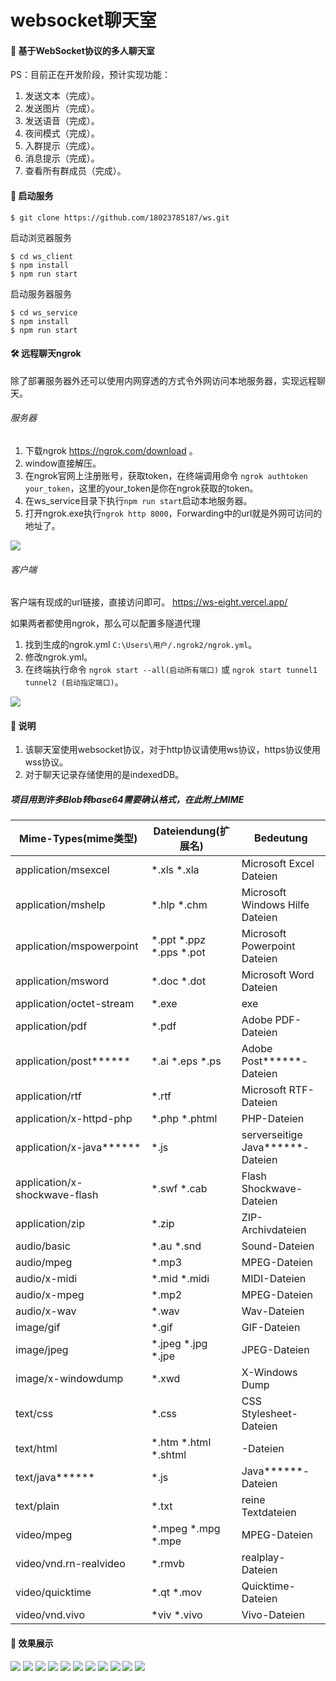 # websocket聊天室

#### 🚀 基于WebSocket协议的多人聊天室

PS：目前正在开发阶段，预计实现功能：
1. 发送文本（完成）。
2. 发送图片（完成）。
3. 发送语音（完成）。
4. 夜间模式（完成）。
5. 入群提示（完成）。
6. 消息提示（完成）。
7. 查看所有群成员（完成）。

#### 🚦 启动服务

```
$ git clone https://github.com/18023785187/ws.git
```

启动浏览器服务
```
$ cd ws_client
$ npm install
$ npm run start
```

启动服务器服务
```
$ cd ws_service
$ npm install
$ npm run start
```

#### 🛠️ 远程聊天ngrok

除了部署服务器外还可以使用内网穿透的方式令外网访问本地服务器，实现远程聊天。

###### 服务器

1. 下载ngrok https://ngrok.com/download 。
2. window直接解压。
3. 在ngrok官网上注册账号，获取token，在终端调用命令 `ngrok authtoken your_token`，这里的your_token是你在ngrok获取的token。
4. 在ws_service目录下执行`npm run start`启动本地服务器。
5. 打开ngrok.exe执行`ngrok http 8000`，Forwarding中的url就是外网可访问的地址了。
<img src='./docs/ngrok.png' />

###### 客户端

客户端有现成的url链接，直接访问即可。
https://ws-eight.vercel.app/

如果两者都使用ngrok，那么可以配置多隧道代理
1. 找到生成的ngrok.yml `C:\Users\用户/.ngrok2/ngrok.yml`。
2. 修改ngrok.yml。
3. 在终端执行命令 `ngrok start --all(启动所有端口)` 或 `ngrok start tunnel1 tunnel2 (启动指定端口)`。
<img src='./docs/ngrok-config.png'>

#### 📄 说明

1. 该聊天室使用websocket协议，对于http协议请使用ws协议，https协议使用wss协议。
2. 对于聊天记录存储使用的是indexedDB。

##### 项目用到许多Blob转base64需要确认格式，在此附上MIME

Mime-Types(mime类型) |	Dateiendung(扩展名) | Bedeutung
 ---- | ----- | ------ 
application/msexcel | *.xls *.xla |	Microsoft Excel Dateien
application/mshelp | *.hlp *.chm | Microsoft Windows Hilfe Dateien
application/mspowerpoint | *.ppt *.ppz *.pps *.pot | Microsoft Powerpoint Dateien
application/msword | *.doc *.dot | Microsoft Word Dateien
application/octet-stream | *.exe |	exe
application/pdf | *.pdf | Adobe PDF-Dateien
application/post****** | *.ai *.eps *.ps | Adobe Post******-Dateien
application/rtf | *.rtf | Microsoft RTF-Dateien
application/x-httpd-php | *.php *.phtml | PHP-Dateien
application/x-java****** | *.js | serverseitige Java******-Dateien
application/x-shockwave-flash | *.swf *.cab | Flash Shockwave-Dateien
application/zip | *.zip | ZIP-Archivdateien
audio/basic | *.au *.snd | Sound-Dateien
audio/mpeg | *.mp3 | MPEG-Dateien
audio/x-midi | *.mid *.midi	| MIDI-Dateien
audio/x-mpeg | *.mp2 | MPEG-Dateien
audio/x-wav | *.wav | Wav-Dateien
image/gif | *.gif | GIF-Dateien
image/jpeg | *.jpeg *.jpg *.jpe | JPEG-Dateien
image/x-windowdump | *.xwd | X-Windows Dump
text/css | *.css | CSS Stylesheet-Dateien
text/html | *.htm *.html *.shtml | -Dateien
text/java****** | *.js | Java******-Dateien
text/plain | *.txt | reine Textdateien
video/mpeg | *.mpeg *.mpg *.mpe | MPEG-Dateien
video/vnd.rn-realvideo | *.rmvb	| realplay-Dateien
video/quicktime | *.qt *.mov | Quicktime-Dateien
video/vnd.vivo | *viv *.vivo | Vivo-Dateien

#### 🖖 效果展示
<img src='./docs/home.png'>
<img src='./docs/setting.png'>
<img src='./docs/room.png'>
<img src='./docs/room-night.png'>
<img src='./docs/emoji.png'>
<img src='./docs/plugins.png'>
<img src='./docs/image.png'>
<img src='./docs/image-slide.png'>
<img src='./docs/record.png'>
<img src='./docs/member.png'>
<img src='./docs/message.png'>
